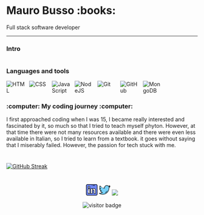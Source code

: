 <h1>Mauro Busso :books:</h1>
Full stack software developer

---

<h3>Intro<h3/>

#

<h3>Languages and tools</h3>

<img align="left" alt="HTML" width="50px" style="padding-right:10px;" src="https://cdn.jsdelivr.net/gh/devicons/devicon/icons/html5/html5-plain-wordmark.svg" />
<img align="left" alt="CSS" width="50px" style="padding-right:10px;" src="https://cdn.jsdelivr.net/gh/devicons/devicon/icons/css3/css3-plain-wordmark.svg" />
<img align="left" alt="JavaScript" width="50px" style="padding-right:10px;" src="https://cdn.jsdelivr.net/gh/devicons/devicon/icons/javascript/javascript-plain.svg" />
<img align="left" alt="NodeJS" width="50px" style="padding-right:10px;" src="https://cdn.jsdelivr.net/gh/devicons/devicon/icons/nodejs/nodejs-plain-wordmark.svg"/>
<img align="left" alt="Git" width="50px" style="padding-right:10px;" src="https://cdn.jsdelivr.net/gh/devicons/devicon/icons/git/git-plain-wordmark.svg" />
<img align="left" alt="GitHub" width="50px" style="padding-right:10px;" src="https://cdn.jsdelivr.net/gh/devicons/devicon/icons/github/github-original-wordmark.svg"/>
<img align="left" alt="MongoDB" width="50px" style="padding-right:10px;" src="https://cdn.jsdelivr.net/gh/devicons/devicon/icons/mongodb/mongodb-plain-wordmark.svg"/>
<br />

#

<h3>:computer: My coding journey :computer: </h3>

I first approached coding when I was 15, I became really interested and fascinated by it, so much so that I tried to teach myself phyton. However, at that time there were not many resources available and there were even less available in Italian, so I tried to learn from a textbook. it goes without saying that I miserably failed. However, the passion for tech stuck with me.

#

[![GitHub Streak](https://streak-stats.demolab.com?user=maurobusso&theme=vue-dark)](https://git.io/streak-stats)

#

<p align='center'>
<a href="https://www.linkedin.com/in/mauro-busso-601723195/"><img height="30" src="https://raw.githubusercontent.com/8bithemant/8bithemant/master/linkedin.png?raw=true"></a>
<a href="https://twitter.com/MauroBusso4"><img height="30" src="https://raw.githubusercontent.com/8bithemant/8bithemant/master/twitter.png?raw=true"></a>
<a href="mauro.busso12@gmail.com"><img height="30" src="https://user-images.githubusercontent.com/107254152/192117495-48f525bb-451a-4be3-a97f-3975f3648831.png"></a>



<p  align="center">
<!--<img src="https://visitor-badge.glitch.me/badge?page_id=maurobusso" alt="visitor badge"/>-->
<img src="https://visitor-badge.laobi.icu/badge?page_id=maurobusso" alt="visitor badge"/>       
</p>
